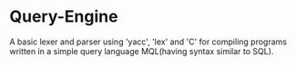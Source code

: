 # Query-Engine
A basic lexer and parser using 'yacc', 'lex' and 'C' for compiling programs written in a simple query language MQL(having syntax similar to SQL).
